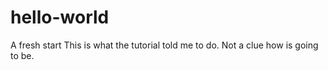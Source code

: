 # hello-world
A fresh start
This is what the tutorial told me to do.
Not a clue how is going to be.
